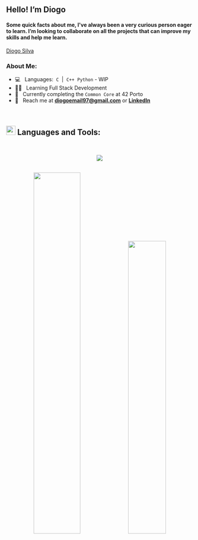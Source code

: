 ## Hello! I’m Diogo
<h4 align="left">Some quick facts about me, I've always been a very curious person eager to learn.
I’m looking to collaborate on all the projects that can improve my skills and help me learn.</h4>

<div class="badge-base LI-profile-badge" data-locale="en_US" data-size="medium" data-theme="dark" data-type="VERTICAL" data-vanity="diogo-gsilva" data-version="v1"><a class="badge-base__link LI-simple-link" href="https://pt.linkedin.com/in/diogo-gsilva?trk=profile-badge">Diogo Silva</a></div>

### About Me:
- 💻 &nbsp; Languages:&nbsp;&nbsp;`C`&nbsp;&nbsp;|&nbsp;&nbsp;`C++`&nbsp;&nbsp;`Python`&nbsp;-&nbsp;WIP
- 👨‍💻 &nbsp; Learning Full Stack Development
- 🧠 &nbsp; Currently completing the `Common Core` at 42 Porto
- 📩 &nbsp; Reach me at **diogoemail97@gmail.com** or [**LinkedIn**](https://www.linkedin.com/in/diogo-gsilva/)

<br>

## <img src="https://media2.giphy.com/media/QssGEmpkyEOhBCb7e1/giphy.gif?cid=ecf05e47a0n3gi1bfqntqmob8g9aid1oyj2wr3ds3mg700bl&rid=giphy.gif" width ="25"><b> Languages and Tools:
<br>
<p align="left">
  <a href="https://skillicons.dev">
<p align="center">
    <img src="https://skillicons.dev/icons?i=c,cpp,python,git,github,bash,linux,vim,vscode,idea ,ps,sketchup,markdown,wordpress" />
  </a>
</p>
<br>
<div align="center">
<img width="50%" src="https://github-readme-stats.vercel.app/api?username=diocode&show_icons=true&theme=transparent&text_color=FFFFFF&hide_border=true&count_private=true">&nbsp;<img width="45%" src="https://github-readme-stats.vercel.app/api/top-langs/?username=diocode&theme=transparent&hide_border=true&text_color=FFFFFF&layout=compact">
</div>
